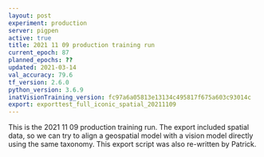 ```yaml
---
layout: post
experiment: production
server: pigpen
active: true
title: 2021 11 09 production training run
current_epoch: 87
planned_epochs: ??
updated: 2021-03-14
val_accuracy: 79.6
tf_version: 2.6.0
python_version: 3.6.9
inatVisionTraining_version: fc97a6a05813e13134c495817f675a603c93014c
export: exporttest_full_iconic_spatial_20211109
---
```


This is the 2021 11 09 production training run. The export included spatial data, so we can try to align a geospatial model with a vision model directly using the same  taxonomy. This export script was also re-written by Patrick.
